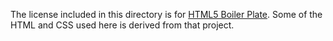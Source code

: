 The license included in this directory is for
[HTML5 Boiler Plate](http://html5boilerplate.com). Some of the HTML and CSS 
used here is derived from that project.
